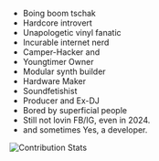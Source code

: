  - Boing boom tschak
  - Hardcore introvert 
  - Unapologetic vinyl fanatic
  - Incurable internet nerd
  - Camper-Hacker and
  - Youngtimer Owner
  - Modular synth builder
  - Hardware Maker
  - Soundfetishist
  - Producer and Ex-DJ
  - Bored by superficial people
  - Still not lovin FB/IG, even in 2024.
  - and sometimes Yes, a developer.

![Contribution Stats](https://github-contribution-stats.vercel.app/api/?username=vlrmprjct)
